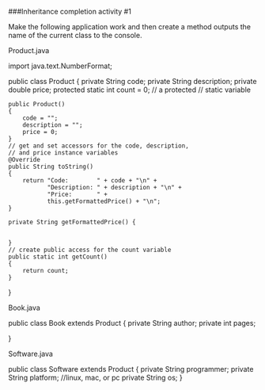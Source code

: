 ###Inheritance completion activity #1

Make the following application work and then create a method outputs the name of the current class to the console.

Product.java

import java.text.NumberFormat;

public class Product
{
    private String code;
    private String description;
    private double price;
    protected static int count = 0;   // a protected 
                                      // static variable

    public Product()
    {
        code = "";
        description = "";
        price = 0;
    }
    // get and set accessors for the code, description, 
    // and price instance variables
    @Override
    public String toString()
    {
        return "Code:        " + code + "\n" +
               "Description: " + description + "\n" +
               "Price:       " +
               this.getFormattedPrice() + "\n";
    }

    private String getFormattedPrice() {
		
		
	}
	// create public access for the count variable
    public static int getCount()   
    {                              
        return count;
    }
}
 

Book.java

public class Book extends Product {
    private String author;
    private int pages;

}
 

Software.java

public class Software extends Product {
    private String programmer;
    private String platform; //linux, mac, or pc
    private String os; 
}